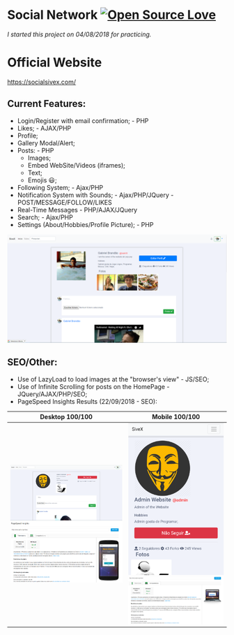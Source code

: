 # Social Network [![Open Source Love](https://badges.frapsoft.com/os/v1/open-source.svg?v=103)](https://github.com/ellerbrock/open-source-badges/)


*I started this project on 04/08/2018 for practicing.*

# Official Website
https://socialsivex.com/

## Current Features:
  - Login/Register with email confirmation; - PHP
  - Likes; - AJAX/PHP
  - Profile;
  - Gallery Modal/Alert;
  - Posts: - PHP
    - Images;
    - Embed WebSite/Videos (iframes);
    - Text;
    - Emojis :smiley:;
  - Following System; - Ajax/PHP
  - Notification System with Sounds; - Ajax/PHP/JQuery - POST/MESSAGE/FOLLOW/LIKES
  - Real-Time Messages - PHP/AJAX/JQuery
  - Search; - Ajax/PHP
  - Settings (About/Hobbies/Profile Picture); - PHP
    

![alt text](https://github.com/bakill3/social_network/blob/master/social.png)




## SEO/Other:
  - Use of LazyLoad to load images at the "browser's view" - JS/SEO;
  - Use of Infinite Scrolling for posts on the HomePage - JQuery/AJAX/PHP/SEO;
  - PageSpeed Insights Results (22/09/2018 - SEO):
  
  Desktop 100/100            |  Mobile 100/100
  :-------------------------:|:-------------------------:
  ![](https://github.com/bakill3/social_network/blob/master/desktop.png) ![alt text](https://github.com/bakill3/social_network/blob/master/in1.png)  |  ![](https://github.com/bakill3/social_network/blob/master/mobile.png) ![alt text](https://github.com/bakill3/social_network/blob/master/in2.png)
    
    



